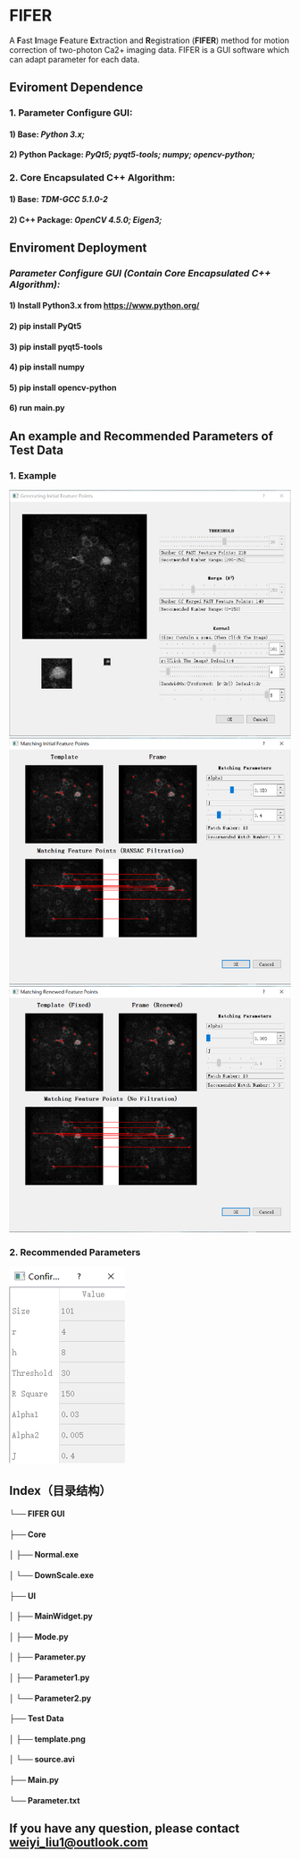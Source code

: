 # FIFER
A **F**ast **I**mage **F**eature **E**xtraction and **R**egistration (**FIFER**) method for motion correction of two-photon Ca2+ imaging data.
FIFER is a GUI software which can adapt parameter for each data.

## Eviroment Dependence
### 1. Parameter Configure GUI:
#### 1) Base: *Python 3.x;*
#### 2) Python Package: *PyQt5; pyqt5-tools; numpy; opencv-python;*

### 2. Core Encapsulated C++ Algorithm:
#### 1) Base: *TDM-GCC 5.1.0-2*
#### 2) C++ Package: *OpenCV 4.5.0; Eigen3;*

## Enviroment Deployment
### *Parameter Configure GUI (Contain Core Encapsulated C++ Algorithm):*
#### 1) Install Python3.x from https://www.python.org/
#### 2) pip install PyQt5
#### 3) pip install pyqt5-tools
#### 4) pip install numpy
#### 5) pip install opencv-python
#### 6) run main.py

## An example and Recommended Parameters of Test Data
### 1. Example
![](Example/UI_1.png)
![](Example/UI_2.png)
![](Example/UI_3.png)
### 2. Recommended Parameters
![](Example/Parameter.png)

## Index（目录结构）
#### └── FIFER GUI
####        ├── Core
####        │     ├── Normal.exe
####        │     └── DownScale.exe
####        ├── UI
####        │     ├── MainWidget.py
####        │     ├── Mode.py
####        │     ├── Parameter.py
####        │     ├── Parameter1.py
####        │     └── Parameter2.py
####        ├── Test Data
####        │     ├── template.png
####        │     └── source.avi
####        ├── Main.py
####        └── Parameter.txt

## If you have any question, please contact weiyi_liu1@outlook.com